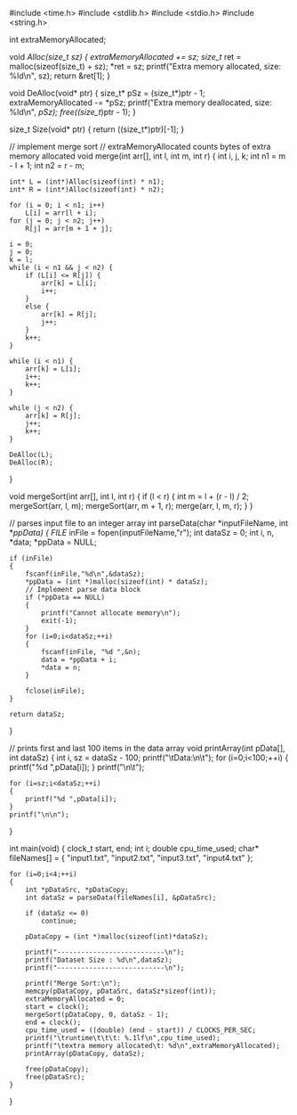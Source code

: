 #include <time.h>
#include <stdlib.h>
#include <stdio.h>
#include <string.h>

int extraMemoryAllocated;

void *Alloc(size_t sz)
{
	extraMemoryAllocated += sz;
	size_t* ret = malloc(sizeof(size_t) + sz);
	*ret = sz;
	printf("Extra memory allocated, size: %ld\n", sz);
	return &ret[1];
}

void DeAlloc(void* ptr)
{
	size_t* pSz = (size_t*)ptr - 1;
	extraMemoryAllocated -= *pSz;
	printf("Extra memory deallocated, size: %ld\n", *pSz);
	free((size_t*)ptr - 1);
}

size_t Size(void* ptr)
{
	return ((size_t*)ptr)[-1];
}

// implement merge sort
// extraMemoryAllocated counts bytes of extra memory allocated
void merge(int arr[], int l, int m, int r)
{
    int i, j, k;
    int n1 = m - l + 1;
    int n2 = r - m;
 
    int* L = (int*)Alloc(sizeof(int) * n1);
    int* R = (int*)Alloc(sizeof(int) * n2);
 
    for (i = 0; i < n1; i++)
        L[i] = arr[l + i];
    for (j = 0; j < n2; j++)
        R[j] = arr[m + 1 + j];
 
    i = 0;
    j = 0;
    k = l;
    while (i < n1 && j < n2) {
        if (L[i] <= R[j]) {
            arr[k] = L[i];
            i++;
        }
        else {
            arr[k] = R[j];
            j++;
        }
        k++;
    }
 
    while (i < n1) {
        arr[k] = L[i];
        i++;
        k++;
    }
 
    while (j < n2) {
        arr[k] = R[j];
        j++;
        k++;
    }
 
    DeAlloc(L);
    DeAlloc(R);
}

void mergeSort(int arr[], int l, int r)
{
    if (l < r) {
        int m = l + (r - l) / 2;
        mergeSort(arr, l, m);
        mergeSort(arr, m + 1, r);
        merge(arr, l, m, r);
    }
}


// parses input file to an integer array
int parseData(char *inputFileName, int **ppData)
{
	FILE* inFile = fopen(inputFileName,"r");
	int dataSz = 0;
	int i, n, *data;
	*ppData = NULL;
	
	if (inFile)
	{
		fscanf(inFile,"%d\n",&dataSz);
		*ppData = (int *)malloc(sizeof(int) * dataSz);
		// Implement parse data block
		if (*ppData == NULL)
		{
			printf("Cannot allocate memory\n");
			exit(-1);
		}
		for (i=0;i<dataSz;++i)
		{
			fscanf(inFile, "%d ",&n);
			data = *ppData + i;
			*data = n;
		}

		fclose(inFile);
	}
	
	return dataSz;
}

// prints first and last 100 items in the data array
void printArray(int pData[], int dataSz)
{
	int i, sz = dataSz - 100;
	printf("\tData:\n\t");
	for (i=0;i<100;++i)
	{
		printf("%d ",pData[i]);
	}
	printf("\n\t");
	
	for (i=sz;i<dataSz;++i)
	{
		printf("%d ",pData[i]);
	}
	printf("\n\n");
}

int main(void)
{
	clock_t start, end;
	int i;
    double cpu_time_used;
	char* fileNames[] = { "input1.txt", "input2.txt", "input3.txt", "input4.txt" };
	
	for (i=0;i<4;++i)
	{
		int *pDataSrc, *pDataCopy;
		int dataSz = parseData(fileNames[i], &pDataSrc);
		
		if (dataSz <= 0)
			continue;
		
		pDataCopy = (int *)malloc(sizeof(int)*dataSz);
	
		printf("---------------------------\n");
		printf("Dataset Size : %d\n",dataSz);
		printf("---------------------------\n");
		
		printf("Merge Sort:\n");
		memcpy(pDataCopy, pDataSrc, dataSz*sizeof(int));
		extraMemoryAllocated = 0;
		start = clock();
		mergeSort(pDataCopy, 0, dataSz - 1);
		end = clock();
		cpu_time_used = ((double) (end - start)) / CLOCKS_PER_SEC;
		printf("\truntime\t\t\t: %.1lf\n",cpu_time_used);
		printf("\textra memory allocated\t: %d\n",extraMemoryAllocated);
		printArray(pDataCopy, dataSz);
		
		free(pDataCopy);
		free(pDataSrc);
	}
	
}
